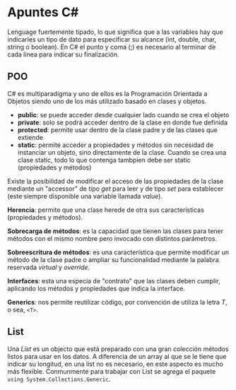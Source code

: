 # Apuntes C#

Lenguage fuertemente tipado, lo que significa que a las variables hay que indicarles un tipo de dato para especificar su alcance (int, double, char, string o boolean). En C# el punto y coma (;) es necesario al terminar de cada línea para indicar su finalización.

## POO

C# es multiparadigma y uno de ellos es la Programación Orientada a Objetos siendo uno de los más utilizado basado en clases y objetos.

- **public**: se puede acceder desde cualquier lado cuando se crea el objeto
- **private**: solo se podrá acceder dentro de la clase en donde fue definida
- **protected**: permite usar dentro de la clase padre y de las clases que extiende
- **static**: permite acceder a propiedades y métodos sin necesidad de instanciar un objeto, sino directamente de la clase. Cuando se crea una clase static, todo lo que contenga tambpien debe ser static (propiedades y métodos)

Existe la posibilidad de modificar el acceso de las propiedades de la clase mediante un "accessor" de tipo *get* para leer y de tipo *set* para establecer (este siempre disponible una variable llamada *value*).

**Herencia**: permite que una clase herede de otra sus características (propiedades y métodos).

**Sobrecarga de métodos**: es la capacidad que tienen las clases para tener métodos con el mismo nombre pero invocado con distintos parámetros.

**Sobreescritura de métodos**: es una característica que permite modificar un método de la clase padre o ampliar su funcionalidad mediante la palabra reservada *virtual* y *override*.

**Interfaces**: esta una especia de "contrato" que las clases deben cumplir, aplicando los métodos y propiedades que indica la interface.

**Generics**: nos permite reutilizar código, por convención de utiliza la letra *T*, o sea, `<T>`.

## List

Una *List* es un objecto que está preparado con una gran colección métodos listos para usar en los datos. A diferencia de un array al que se le tiene que indicar su longitud, en una list no es necesario, en este aspecto es mucho más flexible. Conmunmente para trabajar con List se agrega el paquete `using System.Collections.Generic`.